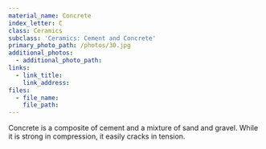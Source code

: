 ```yaml
---
material_name: Concrete
index_letter: C
class: Ceramics
subclass: 'Ceramics: Cement and Concrete'
primary_photo_path: /photos/30.jpg
additional_photos:
  - additional_photo_path:
links:
  - link_title:
    link_address:
files:
  - file_name:
    file_path:
---
```



Concrete is a composite of cement and a mixture of sand and gravel. While it is strong in compression, it easily cracks in tension.